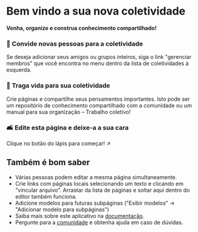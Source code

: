 # Bem vindo a sua nova coletividade

**Venha, organize e construa conhecimento compartilhado!**


### 👥 Convide novas pessoas para a coletividade

Se deseja adicionar seus amigos ou grupos inteiros, siga o link "gerenciar membros" que você encontra no menu dentro da lista de coletividades à esquerda.

### 🌱 Traga vida para sua coletividade

Crie páginas e compartilhe seus pensamentos importantes. Isto pode ser um repositório de conhecimento compartilhado com a comunidade ou um manual para sua organização – Trabalho coletivo!

### 🛋️ Edite esta página e deixe-a a sua cara

Clique no botão do lápis para começar! ↗️


## Também é bom saber

* Várias pessoas podem editar a mesma página simultaneamente.
* Crie links com páginas locais selecionando um texto e clicando em "vincular arquivo". Arrastar da lista de páginas e soltar aqui dentro do editor também funciona.
* Adicione modelos para futuras subpáginas ("Exibir modelos" -> "Adicionar modelo para subpáginas")
* Saiba mais sobre este aplicativo na [documentação](https://collectivecloud.gitlab.io/collectives/).
* Pergunte para a [comunidade](https://help.nextcloud.com/c/apps/collectives/174) e obtenha ajuda em caso de dúvidas.
